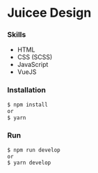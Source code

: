 # Juicee Design

### Skills

* HTML
* CSS (SCSS)
* JavaScript
* VueJS

### Installation

```sh
$ npm install
or
$ yarn
```

### Run

```sh
$ npm run develop
or
$ yarn develop
```
